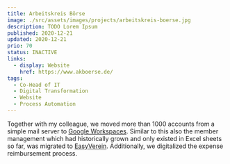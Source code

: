 ```yaml
---
title: Arbeitskreis Börse
image: ./src/assets/images/projects/arbeitskreis-boerse.jpg
description: TODO Lorem Ipsum
published: 2020-12-21
updated: 2020-12-21
prio: 70
status: INACTIVE
links:
  - display: Website
    href: https://www.akboerse.de/
tags:
  - Co-Head of IT
  - Digital Transformation
  - Website
  - Process Automation
---
```


Together with my colleague, we moved more than 1000 accounts from a simple mail server to [Google Workspaces](https://workspace.google.com/). Similar to this also the member management which had historically grown and only existed in Excel sheets so far, was migrated to [EasyVerein](https://easyverein.com/). Additionally, we digitalized the expense reimbursement process.
